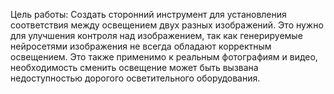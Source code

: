 Цель работы: 
Создать сторонний инструмент для установления соответствия между освещением двух разных изображений. Это нужно для улучшения контроля над изображением, так как генерируемые нейросетями изображения не всегда обладают корректным освещением. Это также применимо к реальным фотографиям и видео, необходимость сменить освещение может быть вызвана недоступностью дорогого осветительного оборудования.
